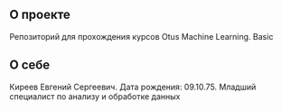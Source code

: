 ## О проекте

Репозиторий для прохождения курсов Otus Machine Learning. Basic


## О себе

Киреев Евгений Сергеевич. Дата рождения: 09.10.75. Младший специалист по анализу и обработке данных
